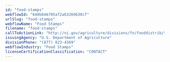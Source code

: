 ```yaml
---
id: "food-stamps"
webflowId: "640b846705af2a63269630cf"
urlSlug: "food-stamps"
webflowName: "Food Stamps"
filename: "food-stamps"
callToActionLink: "http://nj.gov/agriculture/divisions/fn/fooddistrib/tefap.html"
issuingAgency: "U.S. Department of Agriculture"
divisionPhone: "(877) 823-4369"
webflowIndustry: "Food Stamps"
licenseCertificationClassification: "CONTACT"
---
```

